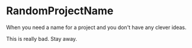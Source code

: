 # RandomProjectName
When you need a name for a project and you don't have any clever ideas. 

This is really bad. Stay away. 
